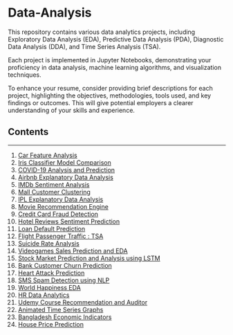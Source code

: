 # Data-Analysis
This repository contains various data analytics projects, including Exploratory Data Analysis (EDA), Predictive Data Analysis (PDA), Diagnostic Data Analysis (DDA), and Time Series Analysis (TSA).

Each project is implemented in Jupyter Notebooks, demonstrating your proficiency in data analysis, machine learning algorithms, and visualization techniques.

To enhance your resume, consider providing brief descriptions for each project, highlighting the objectives, methodologies, tools used, and key findings or outcomes. This will give potential employers a clearer understanding of your skills and experience.
## Contents

<hr>

<ol>
  <li><a href="https://github.com/IshanGupta09/Data-Analysis/blob/main/Car_Features_Analysis.ipynb"> Car Feature Analysis</a></li>
  <li><a href="https://github.com/IshanGupta09/Data-Analysis/blob/main/Iris_Classifier_Model_Comparison.ipynb"> Iris Classifier Model Comparison</a></li>
  <li><a href="https://github.com/IshanGupta09/Data-Analysis/blob/main/COVID_19_Analysis_and_Prediction.ipynb">COVID-19 Analysis and Prediction</a></li>
  <li><a href="https://github.com/IshanGupta09/Data-Analysis/blob/main/AirBNB_EDA.ipynb">Airbnb Explanatory Data Analysis</a></li>
  <li><a href="https://github.com/IshanGupta09/Data-Analysis/blob/main/IMDb_Sentiment_Analysis.ipynb">IMDb Sentiment Analysis</a></li>
  <li><a href="https://github.com/IshanGupta09/Data-Analysis/blob/main/Mall_Customers_CLustering.ipynb">Mall Customer Clustering</a></li>
  <li><a href="https://github.com/IshanGupta09/Data-Analysis/blob/main/IPL_EDA.ipynb">IPL Explanatory Data Analysis</a></li>
  <li><a href="https://github.com/IshanGupta09/Data-Analysis/blob/main/Movie_Recommendation_Engine.ipynb">Movie Recommendation Engine</a></li>
  <li><a href="https://github.com/IshanGupta09/Data-Analysis/blob/main/Credit_Card_Fraud_Detection.ipynb">Credit Card Fraud Detection</a></li>
  <li><a href="https://github.com/IshanGupta09/Data-Analysis/blob/main/Hotel_Reviews_Sentiment_Prediction.ipynb">Hotel Reviews Sentiment Prediction</a></li>
  <li><a href="https://github.com/IshanGupta09/Data-Analysis/blob/main/Loan_Default_Prediction.ipynb">Loan Default Prediction</a></li>
  <li><a href="https://github.com/IshanGupta09/Data-Analysis/blob/main/Airlines_Passenger_Traffic_TSA.ipynb">Flight Passenger Traffic : TSA</a></li>
  <li><a href="https://github.com/IshanGupta09/Data-Analysis/blob/main/Suicide_Rate_Analysis.ipynbb">Suicide Rate Analysis</a></li>
  <li><a href="https://github.com/IshanGupta09/Data-Analysis/blob/main/Video_Games_Sale_Prediction_and_EDA.ipynb">Videogames Sales Prediction and EDA</a></li>
  <li><a href="https://github.com/IshanGupta09/Data-Analysis/blob/main/Stock_Market_Analysis_and_Prediction_.ipynb">Stock Market Prediction and Analysis using LSTM</a></li>
  <li><a href="https://github.com/IshanGupta09/Data-Analysis/blob/main/Bank_Customer_Churn_Prediction.ipynb">Bank Customer Churn Prediction</a></li>
  <li><a href="https://github.com/IshanGupta09/Data-Analysis/blob/main/Heart_Attack_Prediction.ipynb">Heart Attack Prediction</a></li>
  <li><a href="https://github.com/IshanGupta09/Data-Analysis/blob/main/SMS_Spam_Detection_NLP_.ipynb">SMS Spam Detection using NLP</a></li>
  <li><a href="https://github.com/IshanGupta09/Data-Analysis/blob/main/World_Happiness_EDA.ipynb">World Happiness EDA</a></li>
  <li><a href="https://github.com/IshanGupta09/Data-Analysis/blob/main/HR_Analysis.ipynb">HR Data Analytics</a></li>
  <li><a href="https://github.com/IshanGupta09/Data-Analysis/blob/main/Udemy_Courses_Recommendation_and_Auditor.ipynb">Udemy Course Recommendation and Auditor</a></li>
  <li><a href="https://github.com/IshanGupta09/Data-Analysis/blob/main/Animated_Weather_Graphs.ipynb">Animated Time Series Graphs</a></li>
  <li><a href="https://github.com/IshanGupta09/Data-Analysis/blob/main/Bangladesh_Economic_Indicators_Analysis.ipynb">Bangladesh Economic Indicators</a></li>
  <li><a href="https://github.com/IshanGupta09/Data-Analysis/blob/main/House_Price_Prediction.ipynb">House Price Prediction</a></li>
</ol>
